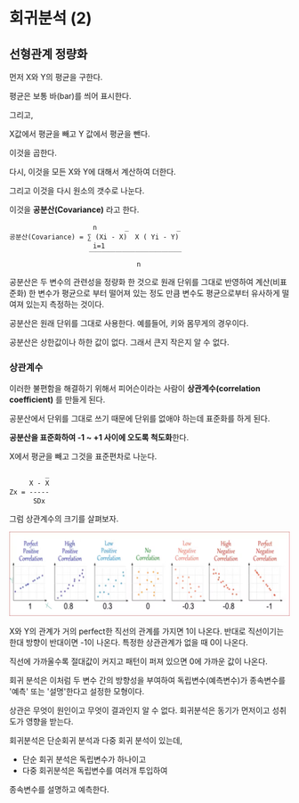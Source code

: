# 회귀분석 (2)
## 선형관계 정량화 

먼저 X와 Y의 평균을 구한다. 

평균은 보통 바(bar)를 씌어 표시한다. 

그리고, 

X값에서 평균을 빼고 Y 값에서 평균을 뺀다. 

이것을 곱한다. 

다시, 이것을 모든 X와 Y에 대해서 계산하여 더한다. 

그리고 이것을 다시 원소의 갯수로 나눈다. 

이것을 **공분산(Covariance)** 라고 한다. 

```
                     n       _            _
공분산(Covariance) = ∑ (Xi - X)  X ( Yi - Y)
                     i=1
                    ￣￣￣￣￣￣￣￣￣￣￣￣￣￣
                                n
```
공분산은 두 변수의 관련성을 정량화 한 것으로 원래 단위를 그대로 반영하여 계산(비표준화)
한 변수가 평균으로 부터 떨어져 있는 정도 만큼 변수도 평균으로부터 유사하게 떨여져 있는지 측정하는 것이다. 

공분산은 원래 단위를 그대로 사용한다. 예를들어, 키와 몸무게의 경우이다. 

공분산은 상한값이나 하한 값이 없다. 그래서 큰지 작은지 알 수 없다. 

### 상관계수 

이러한 불편함을 해결하기 위해서 피어슨이라는 사람이 **상관계수(correlation coefficient)** 를 만들게 된다. 

공분산에서 단위를 그대로 쓰기 때문에 단위를 없애야 하는데 표준화를 하게 된다. 

**공분산을 표준화하여 -1 ~ +1 사이에 오도록 척도화**한다. 


X에서 평균을 빼고 그것을 표준편차로 나눈다. 

```
         _
     X - X
Zx = ----- 
      SDx
```


그럼 상관계수의 크기를 살펴보자. 


![](../.gitbook/assets/regress/regress02.png)



X와 Y의 관계가 거의 perfect한 직선의 관계를 가지면 1이 나온다. 반대로 직선이기는 한대 방향이 반대이면 -1이 나온다. 특정한 상관관계가 없을 때 0이 나온다. 


직선에 가까울수록 절대값이 커지고 패턴이 퍼져 있으면 0에 가까운 값이 나온다. 


회귀 분석은 이처럼 두 변수 간의 방향성을 부여하여 독립변수(예측변수)가 종속변수를 '예측' 또는 '설명'한다고 설정한 모형이다. 

상관은 무엇이 원인이고 무엇이 결과인지 알 수 없다.  회귀분석은 동기가 먼저이고 성취도가 영향을 받는다.  


회귀분석은 단순회귀 분석과 다중 회귀 분석이 있는데, 

* 단순 회귀 분석은 독립변수가 하나이고
* 다중 회귀분석은 독립변수를 여러개 투입하여 

종속변수를 설명하고 예측한다. 